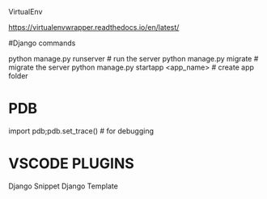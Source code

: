 VirtualEnv

https://virtualenvwrapper.readthedocs.io/en/latest/


#Django commands

python manage.py runserver # run the server
python manage.py migrate # migrate the server
python manage.py startapp <app_name> # create app folder


# PDB

import pdb;pdb.set_trace() # for debugging

# VSCODE PLUGINS

Django Snippet
Django Template